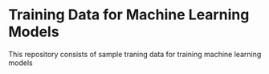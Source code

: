 # Training Data for Machine Learning Models

This repository consists of sample traning data for training machine learning models
